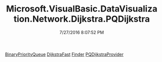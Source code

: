 ﻿---
title: Microsoft.VisualBasic.DataVisualization.Network.Dijkstra.PQDijkstra
date: 7/27/2016 8:07:52 PM
---

[BinaryPriorityQueue](T-Microsoft.VisualBasic.DataVisualization.Network.Dijkstra.PQDijkstra.BinaryPriorityQueue.html)
[DijkstraFast](T-Microsoft.VisualBasic.DataVisualization.Network.Dijkstra.PQDijkstra.DijkstraFast.html)
[Finder](T-Microsoft.VisualBasic.DataVisualization.Network.Dijkstra.PQDijkstra.Finder.html)
[PQDijkstraProvider](T-Microsoft.VisualBasic.DataVisualization.Network.Dijkstra.PQDijkstra.PQDijkstraProvider.html)
